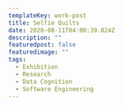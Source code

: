 ```yaml
---
templateKey: work-post
title: Selfie Quilts
date: 2020-08-11T04:00:39.824Z
description: ""
featuredpost: false
featuredimage: ""
tags:
  - Exhibition
  - Research
  - Data Cognition
  - Software Engineering
---
```

